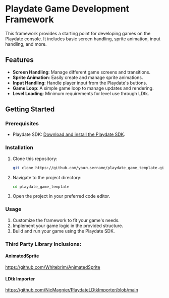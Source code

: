 # Playdate Game Development Framework

This framework provides a starting point for developing games on the Playdate console. It includes basic screen handling, sprite animation, input handling, and more.

## Features

- **Screen Handling**: Manage different game screens and transitions.
- **Sprite Animation**: Easily create and manage sprite animations.
- **Input Handling**: Handle player input from the Playdate's buttons.
- **Game Loop**: A simple game loop to manage updates and rendering.
- **Level Loading**: Minimum requirements for level use through LDtk.

## Getting Started

### Prerequisites

- Playdate SDK: [Download and install the Playdate SDK](https://play.date/dev/).

### Installation

1. Clone this repository:
    ```sh
    git clone https://github.com/yourusername/playdate_game_template.git
    ```
2. Navigate to the project directory:
    ```sh
    cd playdate_game_template
    ```
3. Open the project in your preferred code editor.

### Usage

1. Customize the framework to fit your game's needs.
2. Implement your game logic in the provided structure.
3. Build and run your game using the Playdate SDK.

### Third Party Library Inclusions:

#### AnimatedSprite
https://github.com/Whitebrim/AnimatedSprite
#### LDtk Importer
https://github.com/NicMagnier/PlaydateLDtkImporter/blob/main

